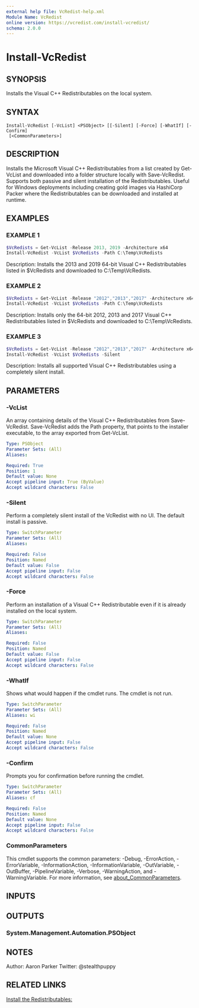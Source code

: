 ```yaml
---
external help file: VcRedist-help.xml
Module Name: VcRedist
online version: https://vcredist.com/install-vcredist/
schema: 2.0.0
---
```


# Install-VcRedist

## SYNOPSIS

Installs the Visual C++ Redistributables on the local system.

## SYNTAX

```
Install-VcRedist [-VcList] <PSObject> [[-Silent] [-Force] [-WhatIf] [-Confirm]
 [<CommonParameters>]
```

## DESCRIPTION

Installs the Microsoft Visual C++ Redistributables from a list created by Get-VcList and downloaded into a folder structure locally with Save-VcRedist. Supports both passive and silent installation of the Redistributables. Useful for Windows deployments including creating gold images via HashiCorp Packer where the Redistributables can be downloaded and installed at runtime.

## EXAMPLES

### EXAMPLE 1

```powershell
$VcRedists = Get-VcList -Release 2013, 2019 -Architecture x64
Install-VcRedist -VcList $VcRedists -Path C:\Temp\VcRedists
```

Description:
Installs the 2013 and 2019 64-bit Visual C++ Redistributables listed in $VcRedists and downloaded to C:\Temp\VcRedists.

### EXAMPLE 2

```powershell
$VcRedists = Get-VcList -Release "2012","2013","2017" -Architecture x64
Install-VcRedist -VcList $VcRedists -Path C:\Temp\VcRedists
```

Description:
Installs only the 64-bit 2012, 2013 and 2017 Visual C++ Redistributables listed in $VcRedists and downloaded to C:\Temp\VcRedists.

### EXAMPLE 3

```powershell
$VcRedists = Get-VcList -Release "2012","2013","2017" -Architecture x64 | Save-VcRedist -Path C:\Temp\VcRedists
Install-VcRedist -VcList $VcRedists -Silent
```

Description:
Installs all supported Visual C++ Redistributables using a completely silent install.

## PARAMETERS

### -VcList

An array containing details of the Visual C++ Redistributables from Save-VcRedist. Save-VcRedist adds the Path property, that points to the installer executable, to the array exported from Get-VcList.

```yaml
Type: PSObject
Parameter Sets: (All)
Aliases:

Required: True
Position: 1
Default value: None
Accept pipeline input: True (ByValue)
Accept wildcard characters: False
```

### -Silent

Perform a completely silent install of the VcRedist with no UI.
The default install is passive.

```yaml
Type: SwitchParameter
Parameter Sets: (All)
Aliases:

Required: False
Position: Named
Default value: False
Accept pipeline input: False
Accept wildcard characters: False
```

### -Force

Perform an installation of a Visual C++ Redistributable even if it is already installed on the local system.

```yaml
Type: SwitchParameter
Parameter Sets: (All)
Aliases:

Required: False
Position: Named
Default value: False
Accept pipeline input: False
Accept wildcard characters: False
```

### -WhatIf

Shows what would happen if the cmdlet runs.
The cmdlet is not run.

```yaml
Type: SwitchParameter
Parameter Sets: (All)
Aliases: wi

Required: False
Position: Named
Default value: None
Accept pipeline input: False
Accept wildcard characters: False
```

### -Confirm

Prompts you for confirmation before running the cmdlet.

```yaml
Type: SwitchParameter
Parameter Sets: (All)
Aliases: cf

Required: False
Position: Named
Default value: None
Accept pipeline input: False
Accept wildcard characters: False
```

### CommonParameters
This cmdlet supports the common parameters: -Debug, -ErrorAction, -ErrorVariable, -InformationAction, -InformationVariable, -OutVariable, -OutBuffer, -PipelineVariable, -Verbose, -WarningAction, and -WarningVariable. For more information, see [about_CommonParameters](http://go.microsoft.com/fwlink/?LinkID=113216).

## INPUTS

## OUTPUTS

### System.Management.Automation.PSObject

## NOTES

Author: Aaron Parker
Twitter: @stealthpuppy

## RELATED LINKS

[Install the Redistributables:](https://vcredist.com/install-vcredist/)
